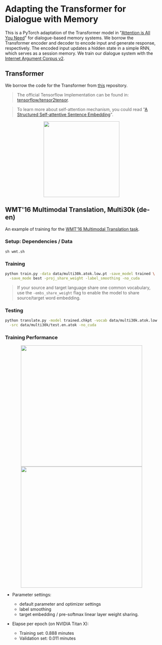 # Adapting the Transformer for Dialogue with Memory
This is a PyTorch adaptation of the Transformer model in "[Attention is All You Need](https://arxiv.org/abs/1706.03762)" for dialogue-based memory systems. We borrow the Transformer encoder and decoder to encode input and generate response, respectively. The encoded input updates a hidden state in a simple RNN, which serves as a session memory. We train our dialogue system with the [Internet Argument Corpus v2](https://nlds.soe.ucsc.edu/iac2).

## Transformer
We borrow the code for the Transformer from [this](https://github.com/jadore801120/attention-is-all-you-need-pytorch) repository.

> The official Tensorflow Implementation can be found in: [tensorflow/tensor2tensor](https://github.com/tensorflow/tensor2tensor/blob/master/tensor2tensor/models/transformer.py).

> To learn more about self-attention mechanism, you could read "[A Structured Self-attentive Sentence Embedding](https://arxiv.org/abs/1703.03130)".

<p align="center">
<img src="http://imgur.com/1krF2R6.png" width="250">
</p>

## WMT'16 Multimodal Translation, Multi30k (de-en)
An example of training for the [WMT'16 Multimodal Translation task](http://www.statmt.org/wmt16/multimodal-task.html).

### Setup: Dependencies / Data
```
sh wmt.sh
``` 

### Training
```bash
python train.py -data data/multi30k.atok.low.pt -save_model trained \
  -save_mode best -proj_share_weight -label_smoothing -no_cuda
```
> If your source and target language share one common vocabulary, use the `-embs_share_weight` flag to enable the model to share source/target word embedding. 

### Testing
```bash
python translate.py -model trained.chkpt -vocab data/multi30k.atok.low.pt \
  -src data/multi30k/test.en.atok -no_cuda
```

### Training Performance
<p align="center">
<img src="https://imgur.com/rKeP1bb.png" width="400">
<img src="https://imgur.com/9je3X6U.png" width="400">
</p>

- Parameter settings:
  - default parameter and optimizer settings
  - label smoothing 
  - target embedding / pre-softmax linear layer weight sharing. 

- Elapse per epoch (on NVIDIA Titan X):
  - Training set: 0.888 minutes
  - Validation set: 0.011 minutes
